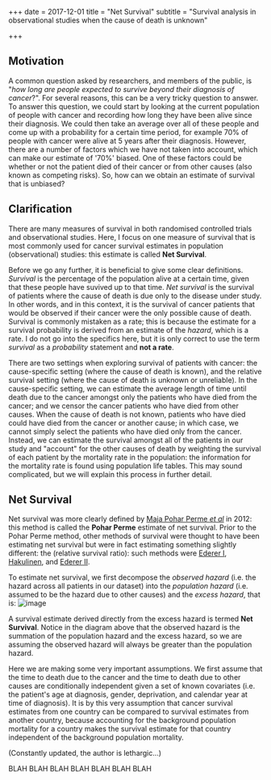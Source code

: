 +++
date = 2017-12-01
title = "Net Survival"
subtitle = "Survival analysis in observational studies when the cause of death is unknown"

+++

## Motivation
A common question asked by researchers, and members of the public, is "*how long are people expected to survive beyond their diagnosis of cancer*?". For several reasons, this can be a very tricky question to answer. To answer this question, we could start by looking at the current population of people with cancer and recording how long they have been alive since their diagnosis. We could then take an average over all of these people and come up with a probability for a certain time period, for example 70% of people with cancer were alive at 5 years after their diagnosis. However, there are a number of factors which we have not taken into account, which can make our estimate of '70%' biased. One of these factors could be whether or not the patient died of their cancer or from other causes (also known as competing risks). So, how can we obtain an estimate of survival that is unbiased?

## Clarification
There are many measures of survival in both randomised controlled trials and observational studies. Here, I focus on one measure of survival that is most commonly used for cancer survival estimates in population (observational) studies: this estimate is called **Net Survival**. 

Before we go any further, it is beneficial to give some clear definitions. *Survival* is the percentage of the population alive at a certain time, given that these people have suvived up to that time. *Net survival* is the survival of patients where the cause of death is due only to the disease under study. In other words, and in this context, it is the survival of cancer patients that would be observed if their cancer were the only possible cause of death. Survival is commonly mistaken as a rate; this is because the estimate for a survival probability is derived from an estimate of the *hazard*, which is a rate. I do not go into the specifics here, but it is only correct to use the term *survival* as a *probability* statement and **not a rate**.

There are two settings when exploring survival of patients with cancer: the cause-specific setting (where the cause of death is known), and the relative survival setting (where the cause of death is unknown or unreliable). In the cause-specific setting, we can estimate the average length of time until death due to the cancer amongst only the patients who have died from the cancer; and we censor the cancer patients who have died from other causes. When the cause of death is not known, patients who have died could have died from the cancer or another cause; in which case, we cannot simply select the patients who have died only from the cancer. Instead, we can estimate the survival amongst all of the patients in our study and "account" for the other causes of death by weighting the survival of each patient by the mortality rate in the population: the information for the mortality rate is found using population life tables. This may sound complicated, but we will explain this process in further detail. 

## Net Survival
Net survival was more clearly defined by [Maja Pohar Perme *et al*](https://onlinelibrary.wiley.com/doi/full/10.1111/j.1541-0420.2011.01640.x) in 2012: this method is called the **Pohar Perme** estimate of net survival. Prior to the Pohar Perme method, other methods of survival were thought to have been estimating net survival but were in fact estimating something slightly different: the (relative survival ratio): such methods were [Ederer I](https://scholar.google.com/scholar_lookup?hl=en&publication_year=1961&pages=101-121&author=F.+Ederer&author=L.+M.+Axtell&author=S.+J.+Cutler&title=The+Relative+Survival+Rate%3A+A+Statistical+Methodology), [Hakulinen](https://www.jstor.org/stable/2529873?origin=crossref&seq=1), and [Ederer II](https://scholar.google.com/scholar_lookup?hl=en&publication_year=1961&pages=101-121&author=F.+Ederer&author=L.+M.+Axtell&author=S.+J.+Cutler&title=The+Relative+Survival+Rate%3A+A+Statistical+Methodology). 

To estimate net survival, we first decompose the *observed hazard* (i.e. the hazard across all patients in our dataset) into the *population hazard* (i.e. assumed to be the hazard due to other causes) and the *excess hazard*, that is: 
![image](https://user-images.githubusercontent.com/33094651/74594443-60255b00-502e-11ea-86bf-25e0ebc7f237.png)

A survival estimate derived directly from the excess hazard is termed **Net Survival**. Notice in the diagram above that the observed hazard is the summation of the population hazard and the excess hazard, so we are assuming the observed hazard will always be greater than the population hazard.

Here we are making some very important assumptions. We first assume that the time to death due to the cancer and the time to death due to other causes are conditionally independent given a set of known covariates (i.e. the patient's age at diagnosis, gender, deprivation, and calendar year at time of diagnosis). It is by this very assumption that cancer survival estimates from one country can be compared to survival estimates from another country, because accounting for the background population mortality for a country makes the survival estimate for that country independent of the background population mortality. 


(Constantly updated, the author is lethargic...)

BLAH BLAH BLAH BLAH BLAH BLAH BLAH


